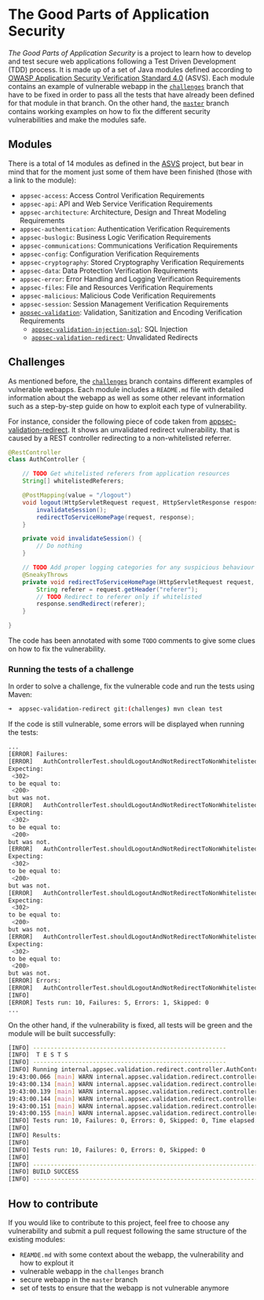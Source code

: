 # The Good Parts of Application Security

*The Good Parts of Application Security* is a project to learn how to develop and test secure web applications following a Test Driven Development (TDD) process. It is made up of a set of Java modules defined according to [OWASP Application Security Verification Standard 4.0](https://github.com/OWASP/ASVS/blob/master/4.0/OWASP%20Application%20Security%20Verification%20Standard%204.0-en.json) (ASVS). Each module contains an example of vulnerable webapp in the [`challenges`](../../tree/challenges) branch that have to be fixed in order to pass all the tests that have already been defined for that module in that branch. On the other hand, the [`master`](../../tree/master) branch contains working examples on how to fix the different security vulnerabilities and make the modules safe.

## Modules

There is a total of 14 modules as defined in the [ASVS](https://github.com/OWASP/ASVS/blob/master/4.0/OWASP%20Application%20Security%20Verification%20Standard%204.0-en.json) project, but bear in mind that for the moment just some of them have been finished (those with a link to the module):

- `appsec-access`: Access Control Verification Requirements
- `appsec-api`: API and Web Service Verification Requirements
- `appsec-architecture`: Architecture, Design and Threat Modeling Requirements
- `appsec-authentication`: Authentication Verification Requirements
- `appsec-buslogic`: Business Logic Verification Requirements
- `appsec-communications`: Communications Verification Requirements
- `appsec-config`: Configuration Verification Requirements
- `appsec-cryptography`: Stored Cryptography Verification Requirements
- `appsec-data`: Data Protection Verification Requirements
- `appsec-error`: Error Handling and Logging Verification Requirements
- `appsec-files`: File and Resources Verification Requirements
- `appsec-malicious`: Malicious Code Verification Requirements
- `appsec-session`: Session Management Verification Requirements
- [`appsec-validation`](appsec-validation): Validation, Sanitization and Encoding Verification Requirements
    - [`appsec-validation-injection-sql`](appsec-validation/appsec-validation-injection-sql): SQL Injection
    - [`appsec-validation-redirect`](appsec-validation/appsec-validation-redirect): Unvalidated Redirects

## Challenges

As mentioned before, the [`challenges`](../../tree/challenges) branch contains different examples of vulnerable webapps. Each module includes a `README.md` file with detailed information about the webapp as well as some other relevant information such as a step-by-step guide on how to exploit each type of vulnerability.

For instance, consider the following piece of code taken from [appsec-validation-redirect](appsec-validation/appsec-validation-redirect). It shows an unvalidated redirect vulnerability. that is caused by a REST controller redirecting to a non-whitelisted referrer.

```java
@RestController
class AuthController {

    // TODO Get whitelisted referers from application resources
    String[] whitelistedReferers;

    @PostMapping(value = "/logout")
    void logout(HttpServletRequest request, HttpServletResponse response) {
        invalidateSession();
        redirectToServiceHomePage(request, response);
    }

    private void invalidateSession() {
        // Do nothing
    }

    // TODO Add proper logging categories for any suspicious behaviour
    @SneakyThrows
    private void redirectToServiceHomePage(HttpServletRequest request, HttpServletResponse response) {
        String referer = request.getHeader("referer");
        // TODO Redirect to referer only if whitelisted
        response.sendRedirect(referer);
    }

}
```

The code has been annotated with some `TODO` comments to give some clues on how to fix the vulnerability.

### Running the tests of a challenge

In order to solve a challenge, fix the vulnerable code and run the tests using Maven:


```bash
➜  appsec-validation-redirect git:(challenges) mvn clean test
```

If the code is still vulnerable, some errors will be displayed when running the tests:

```bash
...
[ERROR] Failures:
[ERROR]   AuthControllerTest.shouldLogoutAndNotRedirectToNonWhitelistedReferrers:69
Expecting:
 <302>
to be equal to:
 <200>
but was not.
[ERROR]   AuthControllerTest.shouldLogoutAndNotRedirectToNonWhitelistedReferrers:69
Expecting:
 <302>
to be equal to:
 <200>
but was not.
[ERROR]   AuthControllerTest.shouldLogoutAndNotRedirectToNonWhitelistedReferrers:69
Expecting:
 <302>
to be equal to:
 <200>
but was not.
[ERROR]   AuthControllerTest.shouldLogoutAndNotRedirectToNonWhitelistedReferrers:69
Expecting:
 <302>
to be equal to:
 <200>
but was not.
[ERROR]   AuthControllerTest.shouldLogoutAndNotRedirectToNonWhitelistedReferrers:69
Expecting:
 <302>
to be equal to:
 <200>
but was not.
[ERROR] Errors:
[ERROR]   AuthControllerTest.shouldLogoutAndNotRedirectToNonWhitelistedReferrers:67 » IllegalArgument
[INFO]
[ERROR] Tests run: 10, Failures: 5, Errors: 1, Skipped: 0
...
```

On the other hand, if the vulnerability is fixed, all tests will be green and the module will be built successfully:

```bash
[INFO] -------------------------------------------------------
[INFO]  T E S T S
[INFO] -------------------------------------------------------
[INFO] Running internal.appsec.validation.redirect.controller.AuthControllerTest
19:43:00.066 [main] WARN internal.appsec.validation.redirect.controller.AuthController - [AppSec] Invalid referer header, value http://phishing.external/ does not match whitelist [wikimedia.org, wikipedia.org]
19:43:00.134 [main] WARN internal.appsec.validation.redirect.controller.AuthController - [AppSec] Invalid referer header, value http://phishing.external?referer=https://www.wikimedia.org/ does not match whitelist [wikimedia.org, wikipedia.org]
19:43:00.139 [main] WARN internal.appsec.validation.redirect.controller.AuthController - [AppSec] Invalid referer header, value http://phishing.externalwikimedia.org/ does not match whitelist [wikimedia.org, wikipedia.org]
19:43:00.144 [main] WARN internal.appsec.validation.redirect.controller.AuthController - [AppSec] Invalid referer header, value   is not a valid URL. Exception: no protocol:
19:43:00.151 [main] WARN internal.appsec.validation.redirect.controller.AuthController - [AppSec] Invalid referer header, value  is not a valid URL. Exception: no protocol:
19:43:00.155 [main] WARN internal.appsec.validation.redirect.controller.AuthController - [AppSec] Invalid referer header, value null is not a valid URL. Exception: null
[INFO] Tests run: 10, Failures: 0, Errors: 0, Skipped: 0, Time elapsed: 1.073 s - in internal.appsec.validation.redirect.controller.AuthControllerTest
[INFO]
[INFO] Results:
[INFO]
[INFO] Tests run: 10, Failures: 0, Errors: 0, Skipped: 0
[INFO]
[INFO] ------------------------------------------------------------------------
[INFO] BUILD SUCCESS
[INFO] ------------------------------------------------------------------------
```

## How to contribute

If you would like to contribute to this project, feel free to choose any vulnerability and submit a pull request following the same structure of the existing modules:

- `REAMDE.md` with some context about the webapp, the vulnerability and how to explout it
- vulnerable webapp in the `challenges` branch
- secure webapp in the `master` branch
- set of tests to ensure that the webapp is not vulnerable anymore
